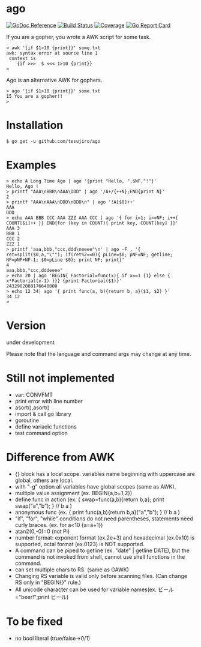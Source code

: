 # ago
[![GoDoc Reference](https://godoc.org/github.com/tesujiro/ago?status.svg)](http://godoc.org/github.com/tesujiro/ago)
[![Build Status](https://travis-ci.org/tesujiro/ago.svg?branch=master)](https://travis-ci.org/tesujiro/ago)
[![Coverage](https://codecov.io/gh/tesujiro/ago/branch/master/graph/badge.svg)](https://codecov.io/gh/tesujiro/ago)
[![Go Report Card](https://goreportcard.com/badge/github.com/tesujiro/ago)](https://goreportcard.com/report/github.com/tesujiro/ago)

If you are a gopher, you wrote a AWK script for some task.
```
> awk '{if $1>10 {print}}' some.txt
awk: syntax error at source line 1
 context is
	{if >>>  $ <<< 1>10 {print}}
>
```
Ago is an alternative AWK for gophers.
```
> ago '{if $1>10 {print}}' some.txt
15 You are a gopher!!
>
```
# Installation
```
$ go get -u github.com/tesujiro/ago
```

# Examples
```
> echo A Long Time Ago | ago '{print "Hello, ",$NF,"!"}'
Hello, Ago !
> printf "AAA\nBBB\nAAA\DDD" | ago '/A+/{++N};END{print N}'
2
> printf "AAA\nAAA\nDDD\nDDD\n" | ago '!A[$0]++'
AAA
DDD
> echo AAA BBB CCC AAA ZZZ AAA CCC | ago '{ for i=1; i<=NF; i++{ COUNT[$i]++ }} END{for (key in COUNT){ print key, COUNT[key] }}'
AAA 3
BBB 1
CCC 2
ZZZ 1
> printf 'aaa,bbb,"ccc,ddd\neeee"\n' | ago -F , '{ ret=split($0,a,"\""); if(ret%2==0){ pLine=$0; pNF=NF; getline; NF=pNF+NF-1; $0=pLine $0}; print NF; print}'
4
aaa,bbb,"ccc,dddeeee"
> echo 20 | ago 'BEGIN{ Factorial=func(x){ if x==1 {1} else { x*Factorial(x-1) }}} {print Factorial($1)}'
2432902008176640000
> echo 12 34| ago '{ print func(a, b){return b, a}($1, $2) }'
34 12
>

```

# Version
under development

Please note that the language and command args may change at any time.


# Still not implemented
* var: CONVFMT
* print error with line number
* asort(),asort()
* import & call go library
* goroutine
* define variadic functions
* test command option

# Difference from AWK
* {} block has a local scope. variables name beginning with uppercase are global, others are local.
* with "-g" option all variables have global scopes (same as AWK).
* multiple value assignment (ex. BEGIN{a,b=1,2})
* define func in action (ex. { swap=func(a,b){return b,a}; print swap("a","b"); } // b a )
* anonymous func (ex. { print func(a,b){return b,a}("a","b"); } // b a )
* "if", "for", "while" conditions do not need parentheses, statements need curly braces. (ex. for a<10 {a=a+1}) 
* atan2(0,-0)=0 (not Pi)
* number format: exponent format (ex.2e+3) and hexadecimal (ex.0x10) is supported, octal format (ex.0123) is NOT supported.
* A command can be piped to getline (ex. "date" | getline DATE), but the command is not invoked from shell, cannot use shell functions in the command.
* can set multiple chars to RS. (same as GAWK)
* Changing RS variable is valid only before scanning files. (Can change RS only in "BEGIN{}" rule.)
* All unicode character can be used for variable names(ex.  ビール="beer!";print ビール)

# To be fixed
* no bool literal (true/false->0/1)
